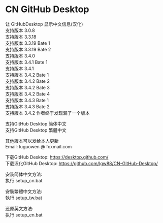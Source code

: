 # CN GitHub Desktop
让 GitHubDesktop 显示中文信息(汉化)   
支持版本 3.0.8  
支持版本 3.3.18  
支持版本 3.3.19 Bate 1  
支持版本 3.3.19 Bate 2  
支持版本 3.4.0  
支持版本 3.4.1 Bate 1  
支持版本 3.4.1  
支持版本 3.4.2 Bate 1  
支持版本 3.4.2 Bate 2  
支持版本 3.4.2 Bate 3  
支持版本 3.4.2 Bate 4  
支持版本 3.4.3 Bate 1  
支持版本 3.4.3 Bate 2  
支持版本 3.4.2 作者终于发现漏了一个版本  
  
支持GitHub Desktop 简体中文  
支持GitHub Desktop 繁體中文  
  
  
其他版本可以发给本人更新  
Email: luguowen @ foxmail.com
  
下载GitHub Desktop:  https://desktop.github.com/  
下载汉化GitHub Desktop: https://github.com/lgw88/CN-GitHub-Desktop/  
  
安装简体中文方法:  
执行 setup_cn.bat  
  
安裝繁體中文方法:  
執行 setup_tw.bat  
  
还原英文方法:  
执行 setup_en.bat
